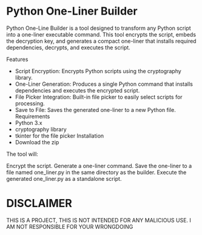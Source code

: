 Python One-Liner Builder
============================
Python One-Line Builder is a tool designed to transform any Python script into a one-liner executable command. This tool encrypts the script, embeds the decryption key, and generates a compact one-liner that installs required dependencies, decrypts, and executes the script.

Features
 * Script Encryption: Encrypts Python scripts using the cryptography library.
 * One-Liner Generation: Produces a single Python command that installs dependencies and executes the encrypted script.
 * File Picker Integration: Built-in file picker to easily select scripts for processing.
 * Save to File: Saves the generated one-liner to a new Python file.
Requirements
 * Python 3.x
 * cryptography library
 * tkinter for the file picker
Installation
 * Download the zip

The tool will:

Encrypt the script.
Generate a one-liner command.
Save the one-liner to a file named one_liner.py in the same directory as the builder.
Execute the generated one_liner.py as a standalone script.


DISCLAIMER
==========
THIS IS A PROJECT, THIS IS NOT INTENDED FOR ANY MALICIOUS USE.
I AM NOT RESPONSIBLE FOR YOUR WRONGDOING
